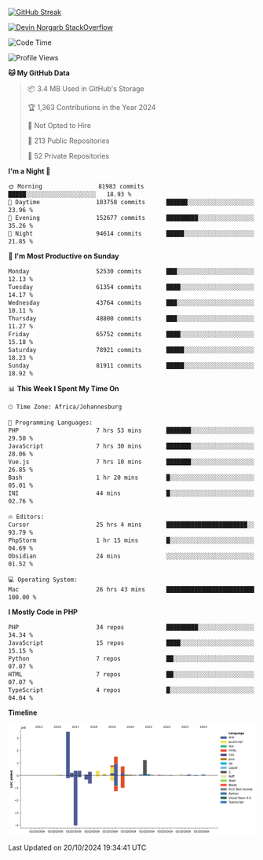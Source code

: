 
[![GitHub Streak](http://github-readme-streak-stats.herokuapp.com?user=DevinNorgarb&date_format=M%20j%5B%2C%20Y%5D)]()


[![Devin Norgarb StackOverflow](https://github-readme-stackoverflow.vercel.app/?userID=4993755)](https://stackoverflow.com/users/4993755/devin-norgarb)

<!--START_SECTION:waka-->
![Code Time](http://img.shields.io/badge/Code%20Time-9%2C206%20hrs%205%20mins-blue)

![Profile Views](http://img.shields.io/badge/Profile%20Views-6-blue)

**🐱 My GitHub Data** 

> 📦 3.4 MB Used in GitHub's Storage 
 > 
> 🏆 1,363 Contributions in the Year 2024
 > 
> 🚫 Not Opted to Hire
 > 
> 📜 213 Public Repositories 
 > 
> 🔑 52 Private Repositories 
 > 
**I'm a Night 🦉** 

```text
🌞 Morning                81983 commits       █████░░░░░░░░░░░░░░░░░░░░   18.93 % 
🌆 Daytime                103758 commits      ██████░░░░░░░░░░░░░░░░░░░   23.96 % 
🌃 Evening                152677 commits      █████████░░░░░░░░░░░░░░░░   35.26 % 
🌙 Night                  94614 commits       █████░░░░░░░░░░░░░░░░░░░░   21.85 % 
```
📅 **I'm Most Productive on Sunday** 

```text
Monday                   52530 commits       ███░░░░░░░░░░░░░░░░░░░░░░   12.13 % 
Tuesday                  61354 commits       ████░░░░░░░░░░░░░░░░░░░░░   14.17 % 
Wednesday                43764 commits       ███░░░░░░░░░░░░░░░░░░░░░░   10.11 % 
Thursday                 48800 commits       ███░░░░░░░░░░░░░░░░░░░░░░   11.27 % 
Friday                   65752 commits       ████░░░░░░░░░░░░░░░░░░░░░   15.18 % 
Saturday                 78921 commits       █████░░░░░░░░░░░░░░░░░░░░   18.23 % 
Sunday                   81911 commits       █████░░░░░░░░░░░░░░░░░░░░   18.92 % 
```


📊 **This Week I Spent My Time On** 

```text
🕑︎ Time Zone: Africa/Johannesburg

💬 Programming Languages: 
PHP                      7 hrs 53 mins       ███████░░░░░░░░░░░░░░░░░░   29.50 % 
JavaScript               7 hrs 30 mins       ███████░░░░░░░░░░░░░░░░░░   28.06 % 
Vue.js                   7 hrs 10 mins       ███████░░░░░░░░░░░░░░░░░░   26.85 % 
Bash                     1 hr 20 mins        █░░░░░░░░░░░░░░░░░░░░░░░░   05.01 % 
INI                      44 mins             █░░░░░░░░░░░░░░░░░░░░░░░░   02.76 % 

🔥 Editors: 
Cursor                   25 hrs 4 mins       ███████████████████████░░   93.79 % 
PhpStorm                 1 hr 15 mins        █░░░░░░░░░░░░░░░░░░░░░░░░   04.69 % 
Obsidian                 24 mins             ░░░░░░░░░░░░░░░░░░░░░░░░░   01.52 % 

💻 Operating System: 
Mac                      26 hrs 43 mins      █████████████████████████   100.00 % 
```

**I Mostly Code in PHP** 

```text
PHP                      34 repos            █████████░░░░░░░░░░░░░░░░   34.34 % 
JavaScript               15 repos            ████░░░░░░░░░░░░░░░░░░░░░   15.15 % 
Python                   7 repos             ██░░░░░░░░░░░░░░░░░░░░░░░   07.07 % 
HTML                     7 repos             ██░░░░░░░░░░░░░░░░░░░░░░░   07.07 % 
TypeScript               4 repos             █░░░░░░░░░░░░░░░░░░░░░░░░   04.04 % 
```



**Timeline**

![Lines of Code chart](https://raw.githubusercontent.com/DevinNorgarb/DevinNorgarb/main/assets/bar_graph.png)


 Last Updated on 20/10/2024 19:34:41 UTC
<!--END_SECTION:waka-->

